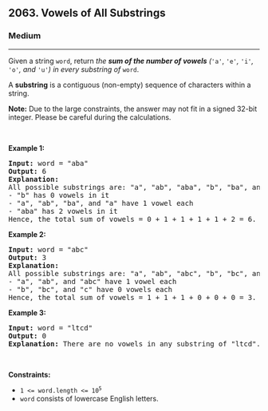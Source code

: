 <h2>2063. Vowels of All Substrings</h2><h3>Medium</h3><hr><div><p>Given a string <code>word</code>, return <em>the <strong>sum of the number of vowels</strong> (</em><code>'a'</code>, <code>'e'</code><em>,</em> <code>'i'</code><em>,</em> <code>'o'</code><em>, and</em> <code>'u'</code><em>)</em> <em>in every substring of </em><code>word</code>.</p>

<p>A <strong>substring</strong> is a contiguous (non-empty) sequence of characters within a string.</p>

<p><strong>Note:</strong> Due to the large constraints, the answer may not fit in a signed 32-bit integer. Please be careful during the calculations.</p>

<p>&nbsp;</p>
<p><strong>Example 1:</strong></p>

<pre><strong>Input:</strong> word = "aba"
<strong>Output:</strong> 6
<strong>Explanation:</strong> 
All possible substrings are: "a", "ab", "aba", "b", "ba", and "a".
- "b" has 0 vowels in it
- "a", "ab", "ba", and "a" have 1 vowel each
- "aba" has 2 vowels in it
Hence, the total sum of vowels = 0 + 1 + 1 + 1 + 1 + 2 = 6. 
</pre>

<p><strong>Example 2:</strong></p>

<pre><strong>Input:</strong> word = "abc"
<strong>Output:</strong> 3
<strong>Explanation:</strong> 
All possible substrings are: "a", "ab", "abc", "b", "bc", and "c".
- "a", "ab", and "abc" have 1 vowel each
- "b", "bc", and "c" have 0 vowels each
Hence, the total sum of vowels = 1 + 1 + 1 + 0 + 0 + 0 = 3.
</pre>

<p><strong>Example 3:</strong></p>

<pre><strong>Input:</strong> word = "ltcd"
<strong>Output:</strong> 0
<strong>Explanation:</strong> There are no vowels in any substring of "ltcd".
</pre>

<p>&nbsp;</p>
<p><strong>Constraints:</strong></p>

<ul>
	<li><code>1 &lt;= word.length &lt;= 10<sup>5</sup></code></li>
	<li><code>word</code> consists of lowercase English letters.</li>
</ul>
</div>